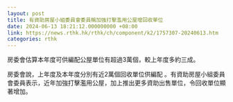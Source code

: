 ```yaml
---
layout: post
title: 有資助房屋小組委員會委員稱加強打擊濫用公屋增回收單位
date: 2024-06-13 18:21:12.000000000 +08:00
link: https://news.rthk.hk/rthk/ch/component/k2/1757307-20240613.htm
categories: rthk
---
```


房委會估算本年度可供編配公屋單位有超過3萬個，較上年度多約三成。

房委會說，上年度及本年度分別有近2萬個回收單位供編配 。有資助房屋小組委員會委員表示，近年加強打擊濫用公屋，加上推出更多資助出售單位，令回收單位顯著增加。
